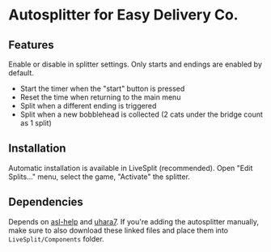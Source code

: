 # Autosplitter for Easy Delivery Co.

## Features

Enable or disable in splitter settings.
Only starts and endings are enabled by default.

* Start the timer when the "start" button is pressed
* Reset the time when returning to the main menu
* Split when a different ending is triggered
* Split when a new bobblehead is collected (2 cats under the bridge count as 1 split)

## Installation

Automatic installation is available in LiveSplit (recommended).
Open "Edit Splits..." menu, select the game, "Activate" the splitter.

## Dependencies

Depends on [asl-help](https://github.com/just-ero/asl-help/blob/9a17c5ec7108aba1fe1932358703f4e6adaa6b2c/lib/asl-help) and [uhara7](https://github.com/ru-mii/uhara/blob/760ebf7c8861b248d6b0349e483a31705eb6a8ba/bin/uhara7).
If you're adding the autosplitter manually, make sure to also download these linked files and place them into `LiveSplit/Components` folder.
